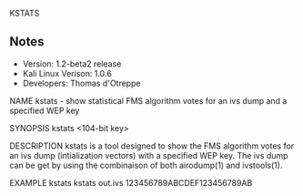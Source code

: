 KSTATS

Notes
-------

 * Version: 1.2-beta2 release  
 * Kali Linux Verison: 1.0.6  
 * Developers: Thomas d'Otreppe

NAME
       kstats  -  show  statistical  FMS algorithm votes for an ivs dump and a
       specified WEP key

SYNOPSIS
       kstats <ivs file> <104-bit key>

DESCRIPTION
       kstats is a tool designed to show the FMS algorithm votes  for  an  ivs
       dump (intialization vectors) with a specified WEP key. The ivs dump can
       be get by using the combinaison of both airodump(1) and ivstools(1).

EXAMPLE
       kstats kstats out.ivs 123456789ABCDEF123456789AB